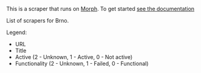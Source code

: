 This is a scraper that runs on [Morph](https://morph.io). To get started [see the documentation](https://morph.io/documentation)

List of scrapers for Brno.

Legend:

* URL
* Title
* Active (2 - Unknown, 1 - Active, 0 - Not active)
* Functionality (2 - Unknown, 1 - Failed, 0 - Functional)
